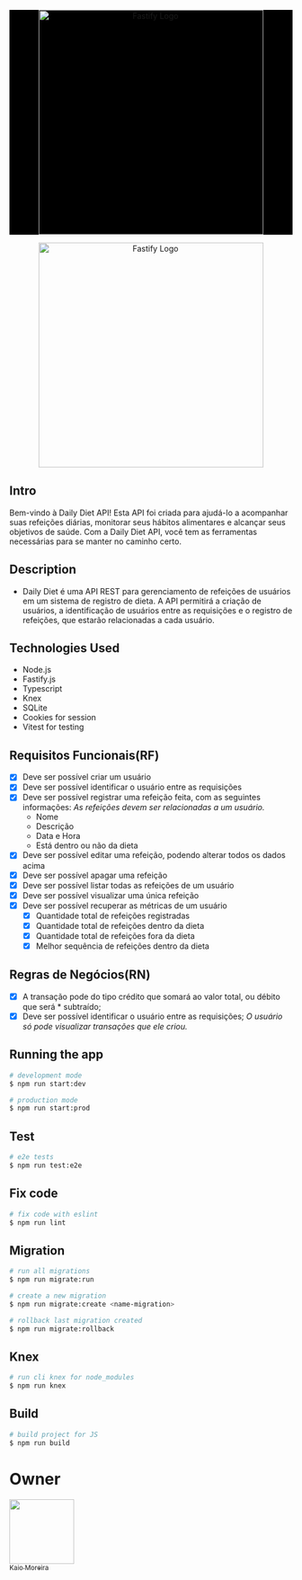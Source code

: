 <p align="center" style="background-color: black">
  <a href="https://fastify.dev/" target="blank"><img src="https://fastify.dev/img/logos/fastify-white.png" width="400" alt="Fastify Logo" /></a>
</p>

<p align="center">
  <a href="https://fastify.dev/" target="blank"><img src="https://upload.wikimedia.org/wikipedia/commons/0/0a/Fastify_logo.svg" width="400" alt="Fastify Logo" /></a>
</p>

## Intro
Bem-vindo à Daily Diet API! Esta API foi criada para ajudá-lo a acompanhar suas refeições diárias, monitorar seus hábitos alimentares e alcançar seus objetivos de saúde. Com a Daily Diet API, você tem as ferramentas necessárias para se manter no caminho certo.

## Description
* Daily Diet é uma API REST para gerenciamento de refeições de usuários em um sistema de registro de dieta. A API permitirá a criação de usuários, a identificação de usuários entre as requisições e o registro de refeições, que estarão relacionadas a cada usuário.

## Technologies Used
- Node.js
- Fastify.js
- Typescript
- Knex
- SQLite
- Cookies for session
- Vitest for testing

## Requisitos Funcionais(RF)
* [x] Deve ser possível criar um usuário
* [x] Deve ser possível identificar o usuário entre as requisições
* [x] Deve ser possível registrar uma refeição feita, com as seguintes informações:
    *As refeições devem ser relacionadas a um usuário.*
    - Nome
    - Descrição
    - Data e Hora
    - Está dentro ou não da dieta
* [x] Deve ser possível editar uma refeição, podendo alterar todos os dados acima
* [x] Deve ser possível apagar uma refeição
* [x] Deve ser possível listar todas as refeições de um usuário
* [x] Deve ser possível visualizar uma única refeição
* [x] Deve ser possível recuperar as métricas de um usuário
    * [x] Quantidade total de refeições registradas
    * [x] Quantidade total de refeições dentro da dieta
    * [x] Quantidade total de refeições fora da dieta
    * [x] Melhor sequência de refeições dentro da dieta

## Regras de Negócios(RN)
* [x] A transação pode do tipo crédito que somará ao valor total, ou débito que será * subtraído;
* [x] Deve ser possível identificar o usuário entre as requisições;
*O usuário só pode visualizar transações que ele criou.*

## Running the app

```bash
# development mode
$ npm run start:dev

# production mode
$ npm run start:prod
```

## Test

```bash
# e2e tests
$ npm run test:e2e
```

## Fix code
```bash
# fix code with eslint
$ npm run lint
```

## Migration
```bash
# run all migrations
$ npm run migrate:run

# create a new migration
$ npm run migrate:create <name-migration>

# rollback last migration created
$ npm run migrate:rollback
```

## Knex
```bash
# run cli knex for node_modules
$ npm run knex
```

## Build
```bash
# build project for JS
$ npm run build
```

# Owner
[<img src="https://avatars.githubusercontent.com/u/56137536?s=400&u=a74073f1d0f605815a4f343436c791ab7b7dc184&v=4" width=115><br><sub>Kaio Moreira</sub>](https://github.com/kaiomoreira-dev)
